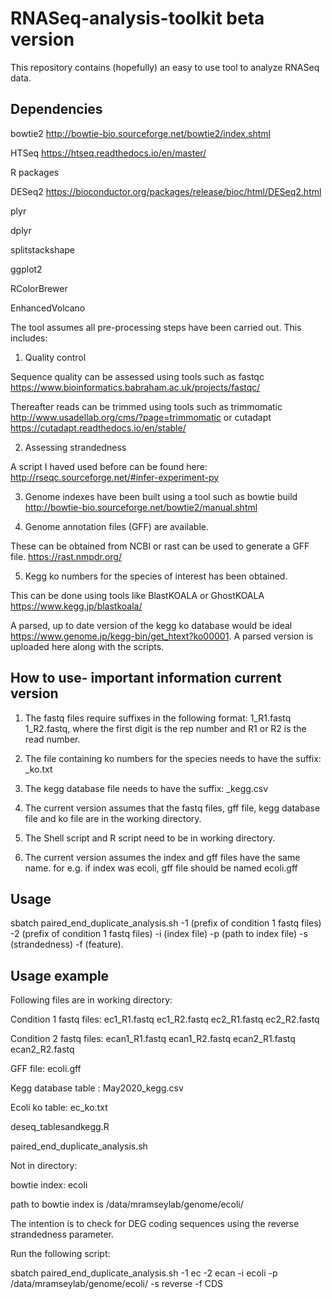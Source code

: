 # RNASeq-analysis-toolkit beta version
This repository contains (hopefully) an easy to use tool to analyze RNASeq data. 

## Dependencies
bowtie2 http://bowtie-bio.sourceforge.net/bowtie2/index.shtml

HTSeq https://htseq.readthedocs.io/en/master/


R packages

DESeq2 https://bioconductor.org/packages/release/bioc/html/DESeq2.html

plyr

dplyr

splitstackshape

ggplot2

RColorBrewer

EnhancedVolcano


The tool assumes all pre-processing steps have been carried out. This includes:

1) Quality control

Sequence quality can be assessed using tools such as fastqc https://www.bioinformatics.babraham.ac.uk/projects/fastqc/

Thereafter reads can be trimmed using tools such as trimmomatic http://www.usadellab.org/cms/?page=trimmomatic or cutadapt https://cutadapt.readthedocs.io/en/stable/

2) Assessing strandedness 

A script I haved used before can be found here: http://rseqc.sourceforge.net/#infer-experiment-py

3) Genome indexes have been built using a tool such as bowtie build http://bowtie-bio.sourceforge.net/bowtie2/manual.shtml

4) Genome annotation files (GFF) are available. 

These can be obtained from NCBI or rast can be used to generate a GFF file. https://rast.nmpdr.org/ 

5) Kegg ko numbers for the species of interest has been obtained.

This can be done using tools like BlastKOALA or GhostKOALA https://www.kegg.jp/blastkoala/

A parsed, up to date version of the kegg ko database would be ideal https://www.genome.jp/kegg-bin/get_htext?ko00001. A parsed version is uploaded here along with the scripts. 




## How to use- important information current version

1) The fastq files require suffixes in the following format:  1_R1.fastq 1_R2.fastq, where the first digit is the rep number and R1 or R2 is the read number. 

2) The file containing ko numbers for the species needs to have the suffix:  _ko.txt

3) The kegg database file needs to have the suffix: _kegg.csv

4) The current version assumes that the fastq files, gff file, kegg database file and ko file are in the working directory.

5) The Shell script and R script need to be in working directory.

6) The current version assumes the index and gff files have the same name. for e.g. if index was ecoli, gff file should be named ecoli.gff 



## Usage
 
sbatch paired_end_duplicate_analysis.sh -1 (prefix of condition 1 fastq files) -2 (prefix of condition 1 fastq files) -i (index file) -p (path to index file) -s (strandedness) -f (feature). 


## Usage example

Following files are in working directory:

Condition 1 fastq files: ec1_R1.fastq ec1_R2.fastq ec2_R1.fastq ec2_R2.fastq

Condition 2 fastq files: ecan1_R1.fastq ecan1_R2.fastq ecan2_R1.fastq ecan2_R2.fastq

GFF file: ecoli.gff

Kegg database table : May2020_kegg.csv

Ecoli ko table: ec_ko.txt

deseq_tablesandkegg.R

paired_end_duplicate_analysis.sh


Not in directory:

bowtie index: ecoli

path to bowtie index is /data/mramseylab/genome/ecoli/

The intention is to check for DEG coding sequences using the reverse strandedness parameter.

Run the following script:

sbatch paired_end_duplicate_analysis.sh -1 ec -2 ecan -i ecoli -p /data/mramseylab/genome/ecoli/ -s reverse -f CDS
